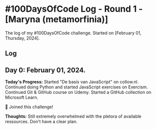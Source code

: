# #100DaysOfCode Log - Round 1 - [Maryna (metamorfinia)]

The log of my #100DaysOfCode challenge. Started on [February 01, Thursday, 2024].

## Log

## Day 0: February 01, 2024.

**Today's Progress:** Started "De basis van JavaScript" on collow.nl. Continued doing Python and started JavaScript exercises on Exercism. Continued Git & GitHub course on Udemy. Started a GitHub collection on Microsoft Learn.

🎉 Joined this challenge!

**Thoughts:** Still extremely overwhelmed with the pletora of available ressources. Don't have a clear plan.
